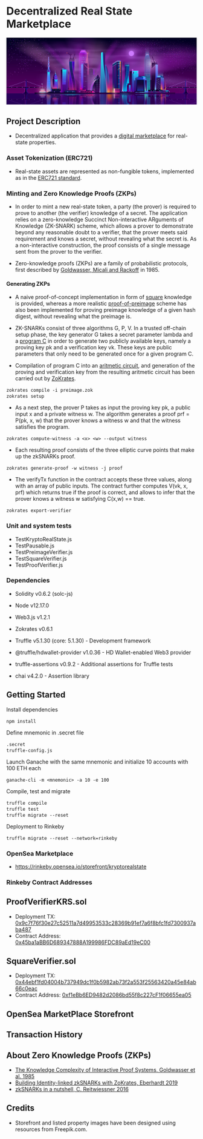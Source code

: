 # Decentralized Real State Marketplace

<p align="center">
  <img src="/app/src/logo.jpg">
</p>

## Project Description

- Decentralized application that provides a [digital marketplace](https://rinkeby.opensea.io/storefront/kryptorealstate) for real-state properties.

### Asset Tokenization (ERC721)

- Real-state assets are represented as non-fungible tokens, implemented as in the [ERC721 standard](https://eips.ethereum.org/EIPS/eip-721).

### Minting and Zero Knowledge Proofs (ZKPs)

- In order to mint a new real-state token, a party (the prover) is required to prove to another (the verifier) knowledge of a secret. The application relies on a zero-knowledge Succinct Non-interactive ARguments of Knowledge (ZK-SNARK) scheme, which allows a prover to demonstrate beyond any reasonable doubt to a verifier, that the prover meets said requirement and knows a secret, without revealing what the secret is. As a non-interactive construction, the proof consists of a single message sent from the prover to the verifier.

- Zero-knowledge proofs (ZKPs) are a family of probabilistic protocols, first described by [Goldwasser, Micali and Rackoff](http://people.csail.mit.edu/silvio/Selected%20Scientific%20Papers/Proof%20Systems/The_Knowledge_Complexity_Of_Interactive_Proof_Systems.pdf) in 1985.

#### Generating ZKPs

- A naive proof-of-concept implementation in form of [square](https://github.com/dcarpintero/dapp-real-state/blob/master/contracts/zokrates/code/square/square.zok) knowledge is provided, whereas a more realistic [proof-of-preimage](https://github.com/dcarpintero/dapp-real-state/blob/master/contracts/zokrates/code/preimage/preimage.zok) scheme has also been implemented for proving preimage knowledge of a given hash digest, without revealing what the preimage is.

- ZK-SNARKs consist of three algorithms G, P, V. In a trusted off-chain setup phase, the key generator G takes a secret parameter lambda and a [program C](https://github.com/dcarpintero/dapp-real-state/blob/master/contracts/zokrates/code/preimage/preimage.zok) in order to generate two publicly available keys, namely a proving key pk and a verification key vk. These keys are public parameters that only need to be generated once for a given program C.

- Compilation of program C into an [aritmetic circuit](https://medium.com/@VitalikButerin/quadratic-arithmetic-programs-from-zero-to-hero-f6d558cea649), and generation of the proving and verification key from the resulting aritmetic circuit has been carried out by [ZoKrates](https://github.com/Zokrates/ZoKrates).

```
zokrates compile -i preimage.zok
zokrates setup
```

- As a next step, the prover P takes as input the proving key pk, a public input x and a private witness w. The algorithm generates a proof prf = P(pk, x, w) that the prover knows a witness w and that the witness satisfies the program.

```
zokrates compute-witness -a <x> <w> --output witness
```

- Each resulting proof consists of the three elliptic curve points that make up the zkSNARKs proof.

```
zokrates generate-proof -w witness -j proof
```

- The verifyTx function in the contract accepts these three values, along with an array of public inputs. The contract further computes V(vk, x, prf) which returns true if the proof is correct, and allows to infer that the prover knows a witness w satisfying C(x,w) == true.

```
zokrates export-verifier
```

### Unit and system tests

- TestKryptoRealState.js
- TestPausable.js
- TestPreimageVerifier.js
- TestSquareVerifier.js
- TestProofVerifier.js

### Dependencies

- Solidity v0.6.2 (solc-js)
- Node v12.17.0
- Web3.js v1.2.1
- Zokrates v0.6.1

- Truffle v5.1.30 (core: 5.1.30) - Development framework
- @truffle/hdwallet-provider v1.0.36 - HD Wallet-enabled Web3 provider
- truffle-assertions v0.9.2 - Additional assertions for Truffle tests
- chai v4.2.0 - Assertion library

## Getting Started

Install dependencies

```
npm install
```

Define mnemonic in .secret file

```
.secret
truffle-config.js
```

Launch Ganache with the same mnemonic and initialize 10 accounts with 100 ETH each

```
ganache-cli -m <mnemonic> -a 10 -e 100
```

Compile, test and migrate

```
truffle compile
truffle test
truffle migrate --reset
```

Deployment to Rinkeby

```
truffle migrate --reset --network=rinkeby
```

### OpenSea Marketplace

- https://rinkeby.opensea.io/storefront/kryptorealstate

### Rinkeby Contract Addresses

## ProofVerifierKRS.sol

- Deployment TX: [0x9c7f76f30e27c52511a7d49953533c28369b91ef7a6f8bfc1fd7300937aba487](https://rinkeby.etherscan.io/tx/0x9c7f76f30e27c52511a7d49953533c28369b91ef7a6f8bfc1fd7300937aba487)
- Contract Address: [0x45ba1aBB6D689347888A199986FDC89aEd19eC00](https://rinkeby.etherscan.io/address/0x45ba1aBB6D689347888A199986FDC89aEd19eC00)

## SquareVerifier.sol

- Deployment TX: [0x44ebf1fd04004b737949dc1f0b5982ab73f2a553f25563420a45e84ab66c0eac](https://rinkeby.etherscan.io/tx/0x44ebf1fd04004b737949dc1f0b5982ab73f2a553f25563420a45e84ab66c0eac)
- Contract Address: [0xf1eBb6ED9482d2086bd55f8c227cF1f06655ea05](https://rinkeby.etherscan.io/address/0xf1eBb6ED9482d2086bd55f8c227cF1f06655ea05)

## OpenSea MarketPlace Storefront

## Transaction History

## About Zero Knowledge Proofs (ZKPs)

- [The Knowledge Complexity of Interactive Proof Systems, Goldwasser et al. 1985](http://people.csail.mit.edu/silvio/Selected%20Scientific%20Papers/Proof%20Systems/The_Knowledge_Complexity_Of_Interactive_Proof_Systems.pdf)
- [Building Identity-linked zkSNARKs with ZoKrates, Eberhardt 2019](https://medium.com/zokrates/building-identity-linked-zksnarks-with-zokrates-a36085cdd40)
- [zkSNARKs in a nutshell, C. Reitwiessner 2016](https://blog.ethereum.org/2016/12/05/zksnarks-in-a-nutshell/)

## Credits

- Storefront and listed property images have been designed using resources from Freepik.com.
